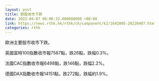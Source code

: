 ```yaml
---
layout: post
title: 歐股收市下跌
date: 2022-04-07 06:06:32.000000000 +08:00
link: https://news.rthk.hk/rthk/ch/component/k2/1642805-20220407.htm
categories: rthk
---
```


歐洲主要股市收市下跌。

英國富時100指數收市報7587點，跌26點，跌幅0.3%。

法國CAC指數收市報6498點，跌146點，跌幅2.2%。

德國DAX指數收市報14151點，跌272點，跌幅約1.9%。
